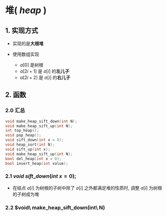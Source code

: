 # 堆( $heap$ )

## 1. 实现方式

+ 实现的是**大根堆**

+ 使用数组实现
  + $a[0]$ 是树根
  + $a[2i+1]$ 是 $a[i]$ 的**左儿子**
  + $a[2i+2]$ 是 $a[i]$ 的**右儿子**

## 2. 函数

### 2.0 汇总

```C 
void make_heap_sift_down(int N);
void make_heap_sift_up(int N);
int top_heap();
void pop_heap();
void sift_down(int x = 0);
void heap_sort(int N);
void sift_up(int x);
void make_heap_sift_up(int N);
bool del_heap(int x = 0);
bool insert_heap(int value);
```

### 2.1 $void\ sift\_down(int\ x = 0)$;​

+ 在结点 $a[i]$ 为树根的子树中除了 $a[i]$ 之外都满足堆的性质时, 调整 $a[i]$ 为树根的子树成为堆

### 2.2 $void\ make\_heap\_sift\_down(int\ N)